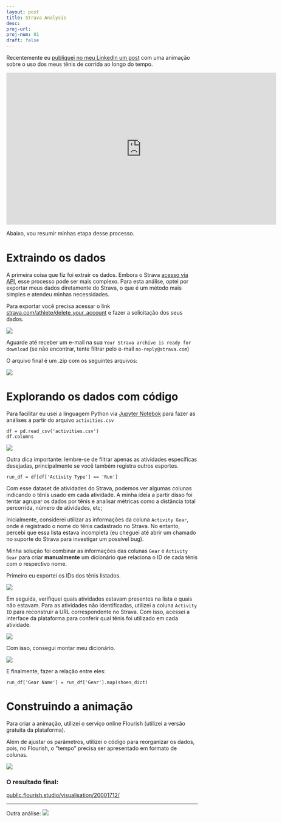```yaml
---
layout: post
title: Strava Analysis 
desc: 
proj-url:
proj-num: 01
draft: false
---
```


Recentemente eu [publiquei no meu LinkedIn um post](https://www.linkedin.com/posts/maluta_explorando-meus-dados-de-corrida-no-strava-activity-7256346546974171137-bTp6?utm_source=share&utm_medium=member_desktop) com uma animação sobre o uso dos meus tênis de corrida ao longo do tempo. 

<iframe src="https://www.linkedin.com/embed/feed/update/urn:li:ugcPost:7256346498265714689?compact=1" height="399" width="710" frameborder="0" allowfullscreen="" title="Embedded post"></iframe>

Abaixo, vou resumir minhas etapa desse processo.

# Extraindo os dados 

A primeira coisa que fiz foi extrair os dados. Embora o Strava [acesso via API](https://developers.strava.com/docs/reference/), esse processo pode ser mais complexo. Para esta análise, optei por exportar meus dados diretamente do Strava, o que é um método mais simples e atendeu minhas necessidades.

Para exportar você precisa acessar o link [strava.com/athlete/delete_your_account](https://www.strava.com/athlete/delete_your_account) e fazer a solicitação dos seus dados. 

![](https://github.com/maluta/maluta.github.com/raw/master/images/strava-export.png)

Aguarde até receber um e-mail na sua `Your Strava archive is ready for download` (se não encontrar, tente filtrar pelo e-mail `no-reply@strava.com`)

O arquivo final é um .zip com os seguintes arquivos:

![](https://github.com/maluta/maluta.github.com/raw/master/images/strava-export-files.png)


# Explorando os dados com código

Para facilitar eu usei a linguagem Python via [Jupyter Notebok](https://jupyter.org/) para fazer as análises a partir do arquivo `activities.csv`

```
df = pd.read_csv('activities.csv')
df.columns
```

![](https://github.com/maluta/maluta.github.com/raw/master/images/strava-columns.png)


Outra dica importante: lembre-se de filtrar apenas as atividades específicas desejadas, principalmente se você também registra outros esportes.

```
run_df = df[df['Activity Type'] == 'Run']
```

Com esse dataset de atividades do Strava, podemos ver algumas colunas indicando o tênis usado em cada atividade. A minha ideia a partir disso foi tentar agrupar os dados por tênis e analisar métricas como a distância total percorrida, número de atividades, etc;

Inicialmente, considerei utilizar as informações da coluna `Activity Gear`, onde é registrado o nome do tênis cadastrado no Strava. No entanto, percebi que essa lista estava incompleta (eu cheguei até abrir um chamado no suporte do Strava para investigar um possível bug).

Minha solução foi combinar as informações das colunas `Gear` e `Activity Gear` para criar **manualmente** um dicionário que relaciona o ID de cada tênis com o respectivo nome.

Primeiro eu exportei os IDs dos tênis listados.

![](https://github.com/maluta/maluta.github.com/raw/master/images/strava-shoes-id.png)


Em seguida, verifiquei quais atividades estavam presentes na lista e quais não estavam. Para as atividades não identificadas, utilizei a coluna `Activity ID` para reconstruir a URL correspondente no Strava. Com isso, acessei a interface da plataforma para conferir qual tênis foi utilizado em cada atividade.

![](https://github.com/maluta/maluta.github.com/raw/master/images/strava-shoes-match.png)

Com isso, consegui montar meu dicionário.

![](https://github.com/maluta/maluta.github.com/raw/master/images/strava-shoes-dict.png)

E finalmente, fazer a relação entre eles:

```
run_df['Gear Name'] = run_df['Gear'].map(shoes_dict)
```

# Construindo a animação

Para criar a animação, utilizei o serviço online Flourish (utilizei a versão gratuita da plataforma).

Além de ajustar os parâmetros, utilizei o código para reorganizar os dados, pois, no Flourish, o "tempo" precisa ser apresentado em formato de colunas.

![](https://github.com/maluta/maluta.github.com/raw/master/images/strava-flourish-data.png)


### O resultado final:

[public.flourish.studio/visualisation/20001712/](https://public.flourish.studio/visualisation/20001712)


---


Outra análise:
![](https://pbs.twimg.com/media/Ga59-onXsAAemX9?format=jpg&name=large)
